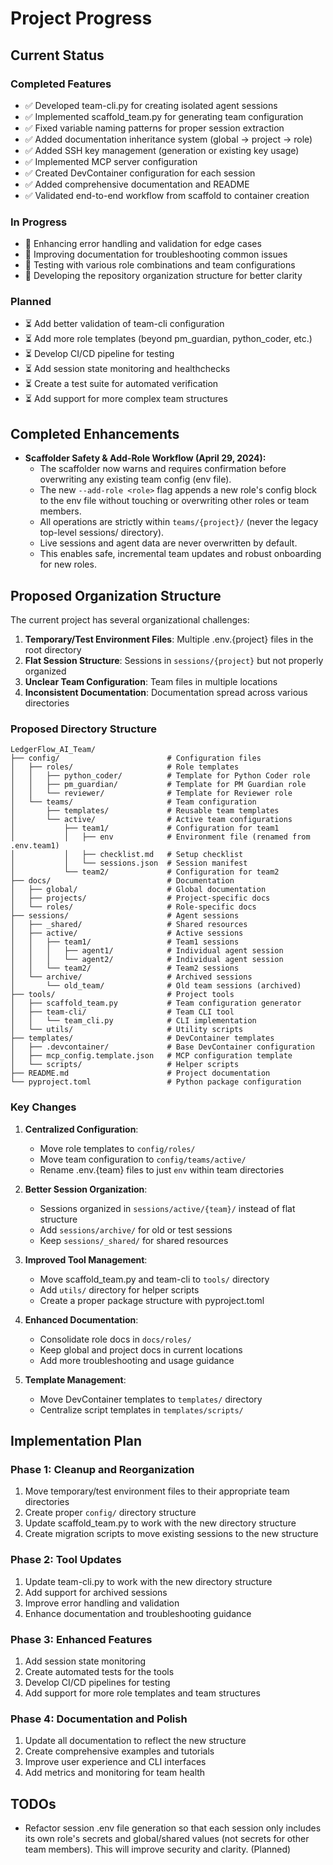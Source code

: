 # Project Progress

## Current Status

### Completed Features
- ✅ Developed team-cli.py for creating isolated agent sessions
- ✅ Implemented scaffold_team.py for generating team configuration
- ✅ Fixed variable naming patterns for proper session extraction
- ✅ Added documentation inheritance system (global → project → role)
- ✅ Added SSH key management (generation or existing key usage)
- ✅ Implemented MCP server configuration
- ✅ Created DevContainer configuration for each session
- ✅ Added comprehensive documentation and README
- ✅ Validated end-to-end workflow from scaffold to container creation

### In Progress
- 🔄 Enhancing error handling and validation for edge cases
- 🔄 Improving documentation for troubleshooting common issues
- 🔄 Testing with various role combinations and team configurations
- 🔄 Developing the repository organization structure for better clarity

### Planned
- ⏳ Add better validation of team-cli configuration
- ⏳ Add more role templates (beyond pm_guardian, python_coder, etc.)
- ⏳ Develop CI/CD pipeline for testing
- ⏳ Add session state monitoring and healthchecks
- ⏳ Create a test suite for automated verification
- ⏳ Add support for more complex team structures

## Completed Enhancements
- **Scaffolder Safety & Add-Role Workflow (April 29, 2024):**
  - The scaffolder now warns and requires confirmation before overwriting any existing team config (env file).
  - The new `--add-role <role>` flag appends a new role's config block to the env file without touching or overwriting other roles or team members.
  - All operations are strictly within `teams/{project}/` (never the legacy top-level sessions/ directory).
  - Live sessions and agent data are never overwritten by default.
  - This enables safe, incremental team updates and robust onboarding for new roles.

## Proposed Organization Structure

The current project has several organizational challenges:

1. **Temporary/Test Environment Files**: Multiple .env.{project} files in the root directory
2. **Flat Session Structure**: Sessions in `sessions/{project}` but not properly organized
3. **Unclear Team Configuration**: Team files in multiple locations
4. **Inconsistent Documentation**: Documentation spread across various directories

### Proposed Directory Structure

```
LedgerFlow_AI_Team/
├── config/                        # Configuration files
│   ├── roles/                     # Role templates
│   │   ├── python_coder/          # Template for Python Coder role
│   │   ├── pm_guardian/           # Template for PM Guardian role
│   │   └── reviewer/              # Template for Reviewer role
│   └── teams/                     # Team configuration
│       ├── templates/             # Reusable team templates
│       └── active/                # Active team configurations
│           ├── team1/             # Configuration for team1
│           │   ├── env            # Environment file (renamed from .env.team1)
│           │   ├── checklist.md   # Setup checklist
│           │   └── sessions.json  # Session manifest
│           └── team2/             # Configuration for team2
├── docs/                          # Documentation
│   ├── global/                    # Global documentation
│   ├── projects/                  # Project-specific docs
│   └── roles/                     # Role-specific docs
├── sessions/                      # Agent sessions
│   ├── _shared/                   # Shared resources
│   ├── active/                    # Active sessions
│   │   ├── team1/                 # Team1 sessions
│   │   │   ├── agent1/            # Individual agent session
│   │   │   └── agent2/            # Individual agent session
│   │   └── team2/                 # Team2 sessions
│   └── archive/                   # Archived sessions
│       └── old_team/              # Old team sessions (archived)
├── tools/                         # Project tools
│   ├── scaffold_team.py           # Team configuration generator
│   ├── team-cli/                  # Team CLI tool
│   │   └── team_cli.py            # CLI implementation
│   └── utils/                     # Utility scripts
├── templates/                     # DevContainer templates
│   ├── .devcontainer/             # Base DevContainer configuration
│   ├── mcp_config.template.json   # MCP configuration template
│   └── scripts/                   # Helper scripts
├── README.md                      # Project documentation
└── pyproject.toml                 # Python package configuration
```

### Key Changes

1. **Centralized Configuration**:
   - Move role templates to `config/roles/`
   - Move team configuration to `config/teams/active/`
   - Rename .env.{team} files to just `env` within team directories

2. **Better Session Organization**:
   - Sessions organized in `sessions/active/{team}/` instead of flat structure
   - Add `sessions/archive/` for old or test sessions
   - Keep `sessions/_shared/` for shared resources

3. **Improved Tool Management**:
   - Move scaffold_team.py and team-cli to `tools/` directory
   - Add `utils/` directory for helper scripts
   - Create a proper package structure with pyproject.toml

4. **Enhanced Documentation**:
   - Consolidate role docs in `docs/roles/`
   - Keep global and project docs in current locations
   - Add more troubleshooting and usage guidance

5. **Template Management**:
   - Move DevContainer templates to `templates/` directory
   - Centralize script templates in `templates/scripts/`

## Implementation Plan

### Phase 1: Cleanup and Reorganization
1. Move temporary/test environment files to their appropriate team directories
2. Create proper `config/` directory structure
3. Update scaffold_team.py to work with the new directory structure
4. Create migration scripts to move existing sessions to the new structure

### Phase 2: Tool Updates
1. Update team-cli.py to work with the new directory structure
2. Add support for archived sessions
3. Improve error handling and validation
4. Enhance documentation and troubleshooting guidance

### Phase 3: Enhanced Features
1. Add session state monitoring
2. Create automated tests for the tools
3. Develop CI/CD pipelines for testing
4. Add support for more role templates and team structures

### Phase 4: Documentation and Polish
1. Update all documentation to reflect the new structure
2. Create comprehensive examples and tutorials
3. Improve user experience and CLI interfaces
4. Add metrics and monitoring for team health

## TODOs
- Refactor session .env file generation so that each session only includes its own role's secrets and global/shared values (not secrets for other team members). This will improve security and clarity. (Planned) 
